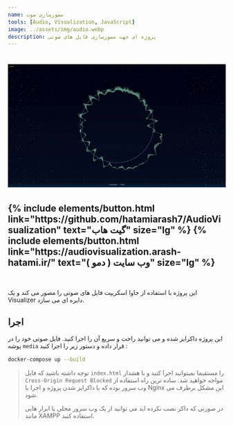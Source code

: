 ```yaml
---
name: مصورسازی صوت
tools: [Audio, Visualization, JavaScript]
image: ../assets/img/audio.webp
description: پروژه ای جهت مصورسازی فایل های صوتی
---
```


<h1 class="center">
<img src="../assets/img/audio.webp"/>
</h1>

<h2 class="center">
{% include elements/button.html link="https://github.com/hatamiarash7/AudioVisualization" text="گیت هاب" size="lg" %}
{% include elements/button.html link="https://audiovisualization.arash-hatami.ir/" text="وب سایت ( دمو )" size="lg" %}
</h2>

<br>

این پروژه با استفاده از جاوا اسکریپت فایل های صوتی را مصور می کند و یک Visualizer دایره ای می سازد.

## اجرا

این پروژه داکرایز شده و می توانید راحت و سریع آن را اجرا کنید. فایل صوتی خود را در پوشه `media` قرار داده و دستور زیر را اجرا کنید :

```sh
docker-compose up --build
```

> توجه داشته باشید که فایل `index.html` را مستقیما نمیتوانید اجرا کنید و با هشدار `Cross-Origin Request Blocked` مواجه خواهید شد. ساده ترین راه استفاده از وب سرور بوده که با داکرایز شدن پروژه و اجرا با Nginx این مشکل برطرف می شود.
>
> در صورتی که داکر نصب نکرده اید می توانید از یک وب سرور محلی یا ابزار هایی مانند XAMPP استفاده کنید.
